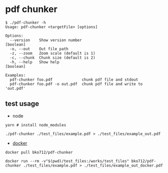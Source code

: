 # pdf chunker

```
$ ./pdf-chunker -h
Usage: pdf-chunker <targetFile> [options]

Options:
  --version    Show version number                                     [boolean]
  -o, --out    Out file path
  -z, --zoom   Zoom scale (default is 1)
  -c, --chunk  Chunk size (default is 2)
  -h, --help   Show help                                               [boolean]

Examples:
  pdf-chunker foo.pdf             chunk pdf file and stdout
  pdf-chunker foo.pdf -o out.pdf  chunk pdf file and write to 'out.pdf'
```


## test usage

- node

```console
yarn # install node_modules

./pdf-chunker ./test_files/example.pdf > ./test_files/example_out.pdf
```

- [docker](https://hub.docker.com/r/bko712/pdf-chunker)

```console
docker pull bko712/pdf-chunker

docker run --rm -v"$(pwd)/test_files:/works/test_files" bko712/pdf-chunker ./test_files/example.pdf > ./test_files/example_out_docker.pdf
```
